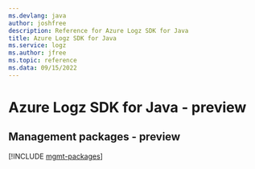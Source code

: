 ```yaml
---
ms.devlang: java
author: joshfree
description: Reference for Azure Logz SDK for Java
title: Azure Logz SDK for Java
ms.service: logz
ms.author: jfree
ms.topic: reference
ms.data: 09/15/2022
---
```

# Azure Logz SDK for Java - preview

## Management packages - preview
[!INCLUDE [mgmt-packages](logz-mgmt-index.md)]